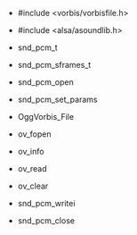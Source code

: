  - #include <vorbis/vorbisfile.h>
 - #include <alsa/asoundlib.h>

 - snd_pcm_t
 - snd_pcm_sframes_t 
 - snd_pcm_open	
 - snd_pcm_set_params
 - OggVorbis_File
 - ov_fopen
 - ov_info
 - ov_read
 - ov_clear
 - snd_pcm_writei
 - snd_pcm_close